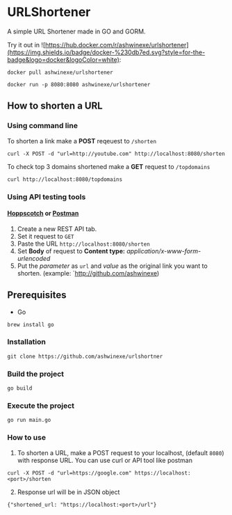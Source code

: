 # URLShortener
A simple URL Shortener made in GO and GORM.

Try it out in ![https://hub.docker.com/r/ashwinexe/urlshortener](https://img.shields.io/badge/docker-%230db7ed.svg?style=for-the-badge&logo=docker&logoColor=white): 

```
docker pull ashwinexe/urlshortener

docker run -p 8080:8080 ashwinexe/urlshortener
```

## How to shorten a URL

### Using command line

To shorten a link make a **POST** reqeuest to `/shorten`
```
curl -X POST -d "url=http://youtube.com" http://localhost:8080/shorten
```

To check top 3 domains shortened make a **GET** request to `/topdomains`
```
curl http://localhost:8080/topdomains
```

### Using API testing tools
#### [Hoppscotch](https://hoppscotch.io/) or [Postman](https://www.postman.com/)
1. Create a new REST API tab.
2. Set it request to `GET`
3. Paste the URL `http://localhost:8080/shorten`
4. Set **Body** of request to **Content type:** *application/x-www-form-urlencoded*
5. Put the *parameter* as `url` and *value* as the original link you want to shorten. (example: `http://github.com/ashwinexe)

## Prerequisites
- Go

``` 
brew install go
```

### Installation

```
git clone https://github.com/ashwinexe/urlshortner
```
### Build the project

```
go build
```

### Execute the project

```
go run main.go
```

### How to use
1. To shorten a URL, make a POST request to your localhost, (default `8080`) with response URL. You can use curl or API tool like postman
```
curl -X POST -d "url=https://google.com" https://localhost:<port>/shorten
```
2. Response url will be in JSON object
```
{"shortened_url: "https://localhost:<port>/url"}
```